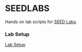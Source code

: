 # SEEDLABS

Hands on lab scripts for [SEED Labs](http://www.cis.syr.edu/~wedu/seed/). 

### Lab Setup
[Lab Setup](lab-setup/README.md)

